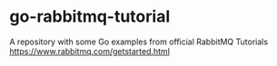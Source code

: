 # go-rabbitmq-tutorial
A repository with some Go examples from official RabbitMQ Tutorials  https://www.rabbitmq.com/getstarted.html
